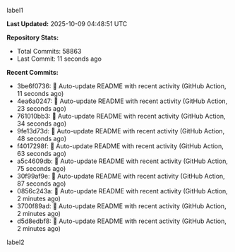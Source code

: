 
label1 
<!-- ACTIVITY_START -->
**Last Updated:** 2025-10-09 04:48:51 UTC

**Repository Stats:**
- Total Commits: 58863
- Last Commit: 11 seconds ago

**Recent Commits:**
- 3be6f0736: 🤖 Auto-update README with recent activity (GitHub Action, 11 seconds ago)
- 4ea6a0247: 🤖 Auto-update README with recent activity (GitHub Action, 23 seconds ago)
- 761010bb3: 🤖 Auto-update README with recent activity (GitHub Action, 34 seconds ago)
- 9fe13d73d: 🤖 Auto-update README with recent activity (GitHub Action, 48 seconds ago)
- f4017298f: 🤖 Auto-update README with recent activity (GitHub Action, 63 seconds ago)
- a5c4609db: 🤖 Auto-update README with recent activity (GitHub Action, 75 seconds ago)
- 30f99af9e: 🤖 Auto-update README with recent activity (GitHub Action, 87 seconds ago)
- 0856c243a: 🤖 Auto-update README with recent activity (GitHub Action, 2 minutes ago)
- 3700f89ad: 🤖 Auto-update README with recent activity (GitHub Action, 2 minutes ago)
- d5d8edbf8: 🤖 Auto-update README with recent activity (GitHub Action, 2 minutes ago)
<!-- ACTIVITY_END -->

label2
